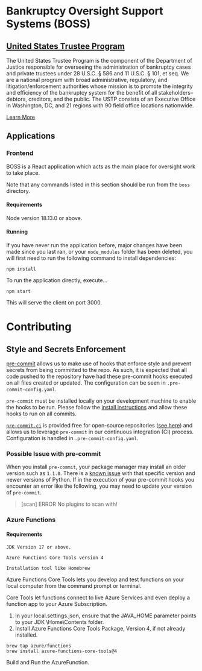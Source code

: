 # Bankruptcy Oversight Support Systems (BOSS)

## [United States Trustee Program](https://www.justice.gov/ust)

The United States Trustee Program is the component of the Department of Justice responsible for overseeing the administration of bankruptcy cases and private trustees under 28 U.S.C. § 586 and 11 U.S.C. § 101, et seq. We are a national program with broad administrative, regulatory, and litigation/enforcement authorities whose mission is to promote the integrity and efficiency of the bankruptcy system for the benefit of all stakeholders–debtors, creditors, and the public. The USTP consists of an Executive Office in Washington, DC, and 21 regions with 90 field office locations nationwide.

[Learn More](https://www.justice.gov/ust/about-program)

## Applications

### Frontend

BOSS is a React application which acts as the main place for oversight work to take place.

Note that any commands listed in this section should be run from the `boss` directory.

#### Requirements

Node version 18.13.0 or above.

#### Running

If you have never run the application before, major changes have been made since you last ran, or your `node_modules` folder has been deleted, you will first need to run the following command to install dependencies:

```shell
npm install
```

To run the application directly, execute...

```shell
npm start
```

This will serve the client on port 3000.

# Contributing

## Style and Secrets Enforcement

[pre-commit](https://pre-commit.com) allows us to make use of hooks that enforce style and prevent secrets from being committed to the repo. As such, it is expected that all code pushed to the repository have had these pre-commit hooks executed on all files created or updated. The configuration can be seen in `.pre-commit-config.yaml`.

`pre-commit` must be installed locally on your development machine to enable the hooks to be run. Please follow the [install instructions](https://pre-commit.com/index.html#installation) and allow these hooks to run on all commits.

[`pre-commit.ci`](https://pre-commit.ci/) is provided free for open-source repositories ([see here](https://pre-commit.ci/#pricing)) and allows us to leverage `pre-commit` in our continuous integration (CI) process. Configuration is handled in `.pre-commit-config.yaml`.

### Possible Issue with pre-commit

When you install `pre-commit`, your package manager may install an older version such as `1.1.0`. There is a [known issue](https://github.com/Yelp/detect-secrets/issues/452) with that specific version and newer versions of Python. If in the execution of your pre-commit hooks you encounter an error like the following, you may need to update your version of `pre-commit`.

> [scan]  ERROR   No plugins to scan with!

### Azure Functions

#### Requirements
    JDK Version 17 or above.

    Azure Functions Core Tools version 4

    Installation tool like Homebrew

Azure Functions Core Tools lets you develop and test functions on your local computer from the command prompt or terminal.

Core Tools let functions connect to live Azure Services and even deploy a function app to your Azure Subscription.

1) In your local.settings.json, ensure that the JAVA_HOME parameter points to your JDK \Home\Contents folder.
2) Install Azure Functions Core Tools Package, Version 4, if not already installed.

```shell
brew tap azure/functions
brew install azure-functions-core-tools@4
```
Build and Run the AzureFunction.